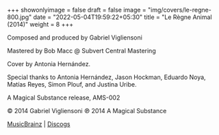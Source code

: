 +++
showonlyimage = false
draft = false
image = "img/covers/le-regne-800.jpg"
date = "2022-05-04T19:59:22+05:30"
title = "Le Règne Animal (2014)"
weight = 8
+++


<!--more-->

Composed and produced by Gabriel Vigliensoni

Mastered by Bob Macc @ Subvert Central Mastering

Cover by Antonia Hernández.

Special thanks to Antonia Hernández, Jason Hockman, Eduardo Noya, Matías Reyes, Simon Plouf, and Justina Uribe.

A Magical Substance release, AMS-002

© 2014 Gabriel Vigliensoni ℗ 2014 A Magical Substance

[MusicBrainz](https://musicbrainz.org/release-group/709bf4b9-e2ed-45ba-b34a-15d89e6c69fd) | [Discogs](https://www.discogs.com/Gabriel-Vigliensoni-Le-R%C3%A8gne-Animal/release/6223029)